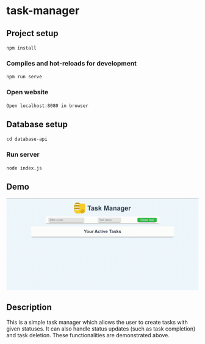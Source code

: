 # task-manager

## Project setup
```
npm install
```

### Compiles and hot-reloads for development
```
npm run serve
```

### Open website
```
Open localhost:8080 in browser
```

## Database setup
```
cd database-api
```
### Run server
```
node index.js
```

## Demo
![me](https://github.com/yesman-24/task-manager/blob/main/src/assets/task-manager-demo.gif "Task Manager")

## Description
This is a simple task manager which allows the user to create tasks with given statuses. It can also handle status updates (such as task completion) and task deletion. These functionalities are demonstrated above.
